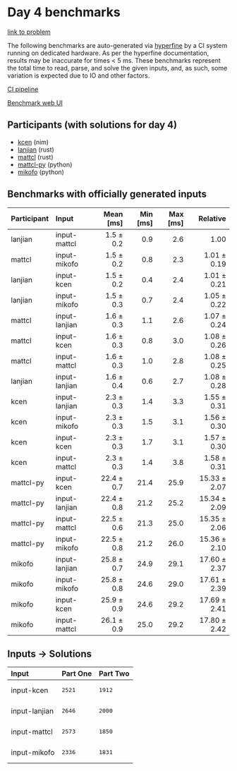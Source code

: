 # Day 4 benchmarks

[link to problem](https://adventofcode.com/2024/day/4)

The following benchmarks are auto-generated via
[hyperfine](https://github.com/sharkdp/hyperfine) by a CI system running on
dedicated hardware. As per the hyperfine documentation, results may be
inaccurate for times < 5 ms. These benchmarks represent the total time to read,
parse, and solve the given inputs, and, as such, some variation is expected due
to IO and other factors.

[CI pipeline](http://ci.papercode.net:8080/teams/main/pipelines/aoc2024)

[Benchmark web UI](https://aoc.ancalagon.black)


## Participants (with solutions for day 4)

- [kcen](https://github.com/kcen/aoc2024) (nim)
- [lanjian](https://github.com/lanjian/aoc-2024) (rust)
- [mattcl](https://github.com/mattcl/aoc2024) (rust)
- [mattcl-py](https://github.com/mattcl/aoc2024-py) (python)
- [mikofo](https://github.com/mikofo/aoc2024) (python)


## Benchmarks with officially generated inputs

| Participant | Input | Mean [ms] | Min [ms] | Max [ms] | Relative |
|:---|:---|---:|---:|---:|---:|
| lanjian | input-mattcl | 1.5 ± 0.2 | 0.9 | 2.6 | 1.00 |
| mattcl | input-mikofo | 1.5 ± 0.2 | 0.8 | 2.3 | 1.01 ± 0.19 |
| lanjian | input-kcen | 1.5 ± 0.2 | 0.4 | 2.4 | 1.01 ± 0.21 |
| lanjian | input-mikofo | 1.5 ± 0.3 | 0.7 | 2.4 | 1.05 ± 0.22 |
| mattcl | input-lanjian | 1.6 ± 0.3 | 1.1 | 2.6 | 1.07 ± 0.24 |
| mattcl | input-kcen | 1.6 ± 0.3 | 0.8 | 3.0 | 1.08 ± 0.26 |
| mattcl | input-mattcl | 1.6 ± 0.3 | 1.0 | 2.8 | 1.08 ± 0.25 |
| lanjian | input-lanjian | 1.6 ± 0.4 | 0.6 | 2.7 | 1.08 ± 0.28 |
| kcen | input-lanjian | 2.3 ± 0.3 | 1.4 | 3.3 | 1.55 ± 0.31 |
| kcen | input-mikofo | 2.3 ± 0.3 | 1.5 | 3.1 | 1.56 ± 0.30 |
| kcen | input-kcen | 2.3 ± 0.3 | 1.7 | 3.1 | 1.57 ± 0.30 |
| kcen | input-mattcl | 2.3 ± 0.3 | 1.4 | 3.8 | 1.58 ± 0.31 |
| mattcl-py | input-kcen | 22.4 ± 0.7 | 21.4 | 25.9 | 15.33 ± 2.07 |
| mattcl-py | input-lanjian | 22.4 ± 0.8 | 21.2 | 25.2 | 15.34 ± 2.09 |
| mattcl-py | input-mattcl | 22.5 ± 0.6 | 21.3 | 25.0 | 15.35 ± 2.06 |
| mattcl-py | input-mikofo | 22.5 ± 0.8 | 21.2 | 26.0 | 15.36 ± 2.10 |
| mikofo | input-lanjian | 25.8 ± 0.7 | 24.9 | 29.1 | 17.60 ± 2.37 |
| mikofo | input-mikofo | 25.8 ± 0.8 | 24.6 | 29.0 | 17.61 ± 2.39 |
| mikofo | input-kcen | 25.9 ± 0.9 | 24.6 | 29.2 | 17.69 ± 2.41 |
| mikofo | input-mattcl | 26.1 ± 0.9 | 25.0 | 29.2 | 17.80 ± 2.42 |


## Inputs -> Solutions

| Input | Part One | Part Two |
|:---|:---|:---|
|input-kcen|<pre>2521</pre>|<pre>1912</pre>|
|input-lanjian|<pre>2646</pre>|<pre>2000</pre>|
|input-mattcl|<pre>2573</pre>|<pre>1850</pre>|
|input-mikofo|<pre>2336</pre>|<pre>1831</pre>|